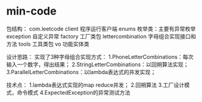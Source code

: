 # min-code
包结构：
com.leetcode 
  client 程序运行客户端
  enums  枚举类：主要有异常枚举
  exception  自定义异常
  factory    工厂类包
  lettercombination  字母组合实现接口和方法
  tools    工具类包
  vo   功能实体类
  
设计思路：
实现了3种字母组合实现方式：
  1.PhoneLetterCombinations：每次输入一个数字，得出结果；
  2.StringLetterCombinations：以回朔算法实现；
  3.ParallelLetterCombinations：以lambda表达式的并发实现；

技术点：
1.lambda表达式实现的map reduce并发；
2.回朔算法
3.工厂设计模式，命令模式
4.ExpectedException的异常测试方法
